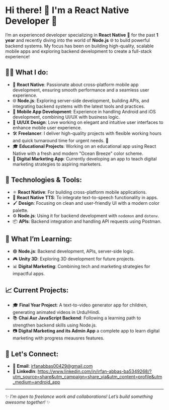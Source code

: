 # Hi there! 👋 I'm a React Native Developer 🚀

I’m an experienced developer specializing in **React Native** 📱 
for the past **1 year** and recently diving into the world of **Node.js** 🌐
to build powerful backend systems.
My focus has been on building high-quality, scalable mobile apps 
and exploring backend development to create a full-stack experience!

## 👨‍💻 What I do:

- 🔷 **React Native**: Passionate about cross-platform mobile app development, ensuring smooth performance and a seamless user experience.
- 🌐 **Node.js**: Exploring server-side development, building APIs, and integrating backend systems with the latest tools and practices.
- 📱 **Mobile App Development**: Experience in handling Android and iOS development, combining UI/UX with business logic.
- 🎨 **UI/UX Design**: Love working on elegant and intuitive user interfaces to enhance mobile user experience.
- 🛠 **Freelancer**: I deliver high-quality projects with flexible working hours and quick turnaround time for urgent needs. 💼
- 🎓 **Educational Projects**: Working on an educational app using React Native with a fresh and modern "Ocean Breeze" color scheme.
- 🧠 **Digital Marketing App**: Currently developing an app to teach digital marketing strategies to aspiring marketers.

## 🔧 Technologies & Tools:

- ⚛️ **React Native**: For building cross-platform mobile applications.
- 💬 **React Native TTS**: To integrate text-to-speech functionality in apps.
- 🖌 **Design**: Focusing on clean and user-friendly UI with a modern color palette.
- ⚙️ **Node.js**: Using it for backend development with `nodemon` and `dotenv`.
- 📦 **APIs**: Backend integration and handling API requests using Postman.

## 🌱 What I’m Learning:

- 🟢 **Node.js**: Backend development, APIs, server-side logic.
- 🎮 **Unity 3D**: Exploring 3D development for future projects.
- 📊 **Digital Marketing**: Combining tech and marketing strategies for impactful apps.

## 📈 Current Projects:

- 🎓 **Final Year Project**: A text-to-video generator app for children, generating animated videos in Urdu/Hindi.
- 📚 **Chai Aur JavaScript Backend**: Following a learning path to strengthen backend skills using Node.js.
- 📷 **Digital Marketing and its Admin App** a complete app to learn digital marketing with progress meausres features.

## 💬 Let's Connect:

- 📧 **Email**: irfanabbas00429@gmail.com
- 💼 **LinkedIn**: https://www.linkedin.com/in/irfan-abbas-ba5349268/?utm_source=share&utm_campaign=share_via&utm_content=profile&utm_medium=android_app

---

✨ _I’m open to freelance work and collaborations! Let’s build something awesome together!_ ✨
